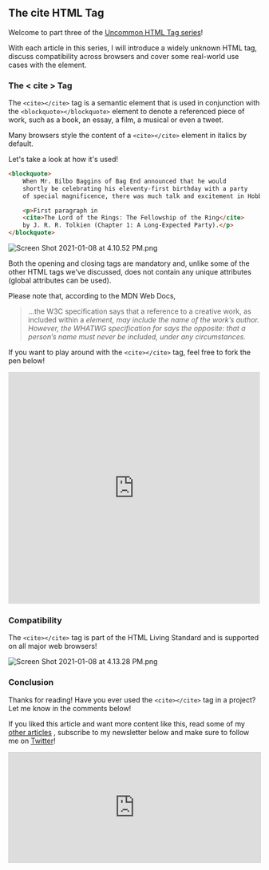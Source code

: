 ## The cite HTML Tag


Welcome to part three of the [Uncommon HTML Tag series](https://hashnode.com/series/uncommon-html-tags-ckjiqctar042xzgs1bei2e9a3)! 

With each article in this series, I will introduce a widely unknown HTML tag, discuss compatibility across browsers and cover some real-world use cases with the element.

### The < cite > Tag

The `<cite></cite>` tag is a semantic element that is used in conjunction with the `<blockquote></blockquote>` element to denote a referenced piece of work, such as a book, an essay, a film, a musical or even a tweet.

Many browsers style the content of a `<cite></cite>` element in italics by default.

Let's take a look at how it's used!

```html
<blockquote>
    When Mr. Bilbo Baggins of Bag End announced that he would
    shortly be celebrating his eleventy-first birthday with a party
    of special magnificence, there was much talk and excitement in Hobbiton.

    <p>First paragraph in 
    <cite>The Lord of the Rings: The Fellowship of the Ring</cite>
    by J. R. R. Tolkien (Chapter 1: A Long-Expected Party).</p>
</blockquote>
```


![Screen Shot 2021-01-08 at 4.10.52 PM.png](https://cdn.hashnode.com/res/hashnode/image/upload/v1610144211782/9ln9K8ugt.png)

Both the opening and closing tags are mandatory and, unlike some of the other HTML tags we've discussed, does not contain any unique attributes (global attributes can be used).

Please note that, according to the MDN Web Docs, 

> ...the W3C specification says that a reference to a creative work, as included within a <cite> element, may include the name of the work’s author. However, the WHATWG specification for <cite> says the opposite: that a person’s name must never be included, under any circumstances.

If you want to play around with the `<cite></cite>` tag, feel free to fork the pen below!

<iframe height="465" style="width: 100%;" scrolling="no" title="The cite HTML Tag" src="https://codepen.io/braydoncoyer/embed/yLaqPoY?height=265&theme-id=light&default-tab=html,result" frameborder="no" loading="lazy" allowtransparency="true" allowfullscreen="true">
  See the Pen <a href='https://codepen.io/braydoncoyer/pen/yLaqPoY'>The cite HTML Tag</a> by Braydon Coyer
  (<a href='https://codepen.io/braydoncoyer'>@braydoncoyer</a>) on <a href='https://codepen.io'>CodePen</a>.
</iframe>

### Compatibility

The `<cite></cite>` tag is part of the HTML Living Standard and is supported on all major web browsers! 


![Screen Shot 2021-01-08 at 4.13.28 PM.png](https://cdn.hashnode.com/res/hashnode/image/upload/v1610144223593/2BfA0ckvk.png)


### Conclusion

Thanks for reading! Have you ever used the `<cite></cite>` tag in a project? Let me know in the comments below!

If you liked this article and want more content like this, read some of my [other articles](https://blog.braydoncoyer.dev/) , subscribe to my newsletter below and make sure to follow me on [Twitter](https://twitter.com/BraydonCoyer)!

<iframe
scrolling="no"
style="width:100%!important;height:220px;border:1px #ccc solid !important"
src="https://buttondown.email/braydoncoyer?as_embed=true"
></iframe>